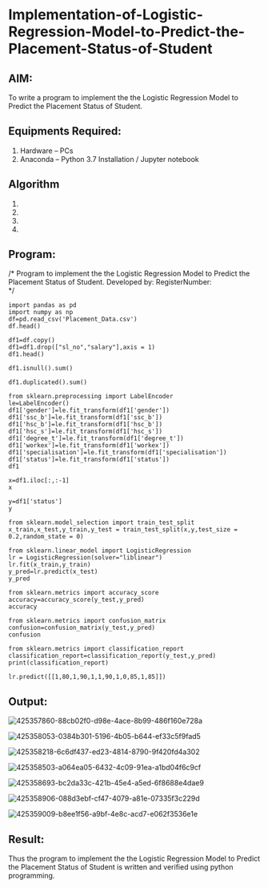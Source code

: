 # Implementation-of-Logistic-Regression-Model-to-Predict-the-Placement-Status-of-Student

## AIM:
To write a program to implement the the Logistic Regression Model to Predict the Placement Status of Student.

## Equipments Required:
1. Hardware – PCs
2. Anaconda – Python 3.7 Installation / Jupyter notebook

## Algorithm
1. 
2. 
3. 
4. 

## Program:
/*
Program to implement the the Logistic Regression Model to Predict the Placement Status of Student.
Developed by: 
RegisterNumber:  
*/
```
import pandas as pd
import numpy as np
df=pd.read_csv('Placement_Data.csv')
df.head()

df1=df.copy()
df1=df1.drop(["sl_no","salary"],axis = 1)
df1.head()

df1.isnull().sum()

df1.duplicated().sum()

from sklearn.preprocessing import LabelEncoder
le=LabelEncoder()
df1['gender']=le.fit_transform(df1['gender'])
df1['ssc_b']=le.fit_transform(df1['ssc_b'])
df1['hsc_b']=le.fit_transform(df1['hsc_b'])
df1['hsc_s']=le.fit_transform(df1['hsc_s'])
df1['degree_t']=le.fit_transform(df1['degree_t'])
df1['workex']=le.fit_transform(df1['workex'])
df1['specialisation']=le.fit_transform(df1['specialisation'])
df1['status']=le.fit_transform(df1['status'])
df1

x=df1.iloc[:,:-1]
x

y=df1['status']
y

from sklearn.model_selection import train_test_split
x_train,x_test,y_train,y_test = train_test_split(x,y,test_size = 0.2,random_state = 0)

from sklearn.linear_model import LogisticRegression
lr = LogisticRegression(solver="liblinear")
lr.fit(x_train,y_train)
y_pred=lr.predict(x_test)
y_pred

from sklearn.metrics import accuracy_score
accuracy=accuracy_score(y_test,y_pred)
accuracy

from sklearn.metrics import confusion_matrix
confusion=confusion_matrix(y_test,y_pred)
confusion

from sklearn.metrics import classification_report
classification_report=classification_report(y_test,y_pred)
print(classification_report)

lr.predict([[1,80,1,90,1,1,90,1,0,85,1,85]])
```

## Output:

![425357860-88cb02f0-d98e-4ace-8b99-486f160e728a](https://github.com/user-attachments/assets/bd9ae24a-ecbc-4f28-b3a7-f611a1bdade1)

![425358053-0384b301-5196-4b05-b644-ef33c5f9fad5](https://github.com/user-attachments/assets/4eba950e-bc3d-492c-8c0f-7dbc7a397e1a)

![425358218-6c6df437-ed23-4814-8790-9f420fd4a302](https://github.com/user-attachments/assets/706f3258-e03d-4bb8-a89d-1b031bb3cf92)

![425358503-a064ea05-6432-4c09-91ea-a1bd04f6c9cf](https://github.com/user-attachments/assets/453ee8bc-9259-46ba-85e1-277e64e5b1cd)

![425358693-bc2da33c-421b-45e4-a5ed-6f8688e4dae9](https://github.com/user-attachments/assets/c01b9701-be5a-4673-92dc-26ad42ecd17c)

![425358906-088d3ebf-cf47-4079-a81e-07335f3c229d](https://github.com/user-attachments/assets/dbd4a2ea-e24b-4936-b21e-4d21853ae551)

![425359009-b8ee1f56-a9bf-4e8c-acd7-e062f3536e1e](https://github.com/user-attachments/assets/5d8824e7-8e02-48cb-bd6c-83bb4c5b5d7b)


## Result:
Thus the program to implement the the Logistic Regression Model to Predict the Placement Status of Student is written and verified using python programming.

